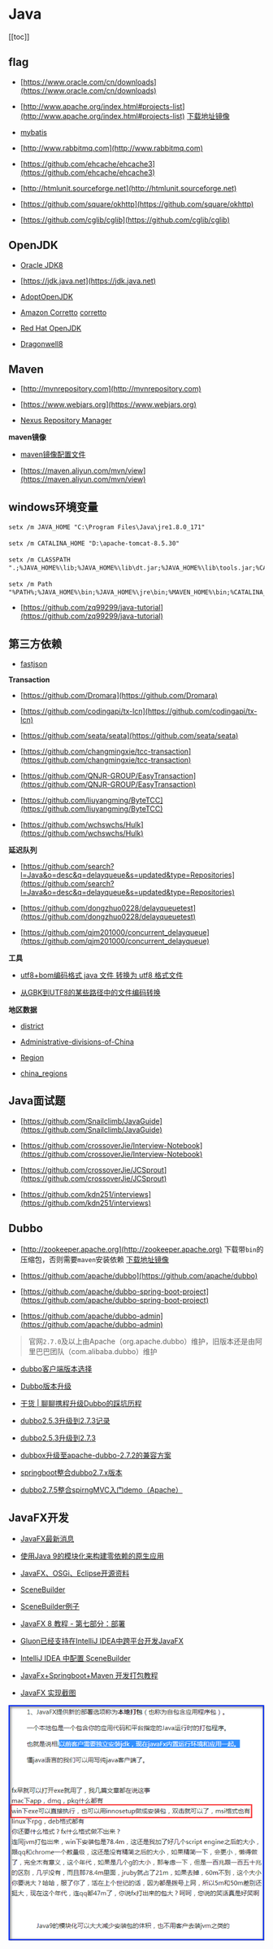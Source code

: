 # Java


[[toc]]



## flag

* [https://www.oracle.com/cn/downloads](https://www.oracle.com/cn/downloads)

* [http://www.apache.org/index.html#projects-list](http://www.apache.org/index.html#projects-list)
[下载地址镜像](/Other/README.md#通用镜像)

* [mybatis](https://mybatis.org/mybatis-3/zh/index.html)

* [http://www.rabbitmq.com](http://www.rabbitmq.com)

* [https://github.com/ehcache/ehcache3](https://github.com/ehcache/ehcache3)

* [http://htmlunit.sourceforge.net](http://htmlunit.sourceforge.net)

* [https://github.com/square/okhttp](https://github.com/square/okhttp)

* [https://github.com/cglib/cglib](https://github.com/cglib/cglib)


## OpenJDK

* [Oracle JDK8](https://www.oracle.com/java/technologies/javase-jdk8-downloads.html)

* [https://jdk.java.net](https://jdk.java.net)

* [AdoptOpenJDK](https://adoptopenjdk.net/archive.html?variant=openjdk8&jvmVariant=hotspot)

* [Amazon Corretto](https://aws.amazon.com/cn/corretto) [corretto](https://github.com/corretto)

* [Red Hat OpenJDK](https://developers.redhat.com/products/openjdk/download)

* [Dragonwell8](https://github.com/alibaba/dragonwell8)




## Maven

* [http://mvnrepository.com](http://mvnrepository.com)

* [https://www.webjars.org](https://www.webjars.org)

* [Nexus Repository Manager](https://help.sonatype.com/repomanager3/download)


**maven镜像**

* [maven镜像配置文件](/files/settings.xml)

* [https://maven.aliyun.com/mvn/view](https://maven.aliyun.com/mvn/view)





## windows环境变量

```batch
setx /m JAVA_HOME "C:\Program Files\Java\jre1.8.0_171"

setx /m CATALINA_HOME "D:\apache-tomcat-8.5.30"

setx /m CLASSPATH ".;%JAVA_HOME%\lib;%JAVA_HOME%\lib\dt.jar;%JAVA_HOME%\lib\tools.jar;%CATALINA_HOME%\lib;"

setx /m Path "%PATH%;%JAVA_HOME%\bin;%JAVA_HOME%\jre\bin;%MAVEN_HOME%\bin;%CATALINA_HOME%\bin;"
```

* [https://github.com/zq99299/java-tutorial](https://github.com/zq99299/java-tutorial)



## 第三方依赖

* [fastjson](https://github.com/alibaba/fastjson)


**Transaction**

* [https://github.com/Dromara](https://github.com/Dromara)

* [https://github.com/codingapi/tx-lcn](https://github.com/codingapi/tx-lcn)

* [https://github.com/seata/seata](https://github.com/seata/seata)

* [https://github.com/changmingxie/tcc-transaction](https://github.com/changmingxie/tcc-transaction)

* [https://github.com/QNJR-GROUP/EasyTransaction](https://github.com/QNJR-GROUP/EasyTransaction)

* [https://github.com/liuyangming/ByteTCC](https://github.com/liuyangming/ByteTCC)

* [https://github.com/wchswchs/Hulk](https://github.com/wchswchs/Hulk)


**延迟队列**

* [https://github.com/search?l=Java&o=desc&q=delayqueue&s=updated&type=Repositories](https://github.com/search?l=Java&o=desc&q=delayqueue&s=updated&type=Repositories)

* [https://github.com/dongzhuo0228/delayqueuetest](https://github.com/dongzhuo0228/delayqueuetest)

* [https://github.com/qjm201000/concurrent_delayqueue](https://github.com/qjm201000/concurrent_delayqueue)


**工具**

* [utf8+bom编码格式 java 文件 转换为 utf8 格式文件](https://github.com/andotorg/utf8bom-to-utf8)

* [从GBK到UTF8的某些路径中的文件编码转换](https://github.com/downgoon/gbk2utf8)


**地区数据**

* [district](https://github.com/eduosi/district)

* [Administrative-divisions-of-China](https://github.com/modood/Administrative-divisions-of-China)

* [Region](https://github.com/Longjianghu/Region)

* [china_regions](https://github.com/wecatch/china_regions)


## Java面试题

* [https://github.com/Snailclimb/JavaGuide](https://github.com/Snailclimb/JavaGuide)

* [https://github.com/crossoverJie/Interview-Notebook](https://github.com/crossoverJie/Interview-Notebook)

* [https://github.com/crossoverJie/JCSprout](https://github.com/crossoverJie/JCSprout)

* [https://github.com/kdn251/interviews](https://github.com/kdn251/interviews)


## Dubbo

* [http://zookeeper.apache.org](http://zookeeper.apache.org) 下载带`bin`的压缩包，否则需要`maven`安装依赖
[下载地址镜像](/Other/README.md#通用镜像)

* [https://github.com/apache/dubbo](https://github.com/apache/dubbo)

* [https://github.com/apache/dubbo-spring-boot-project](https://github.com/apache/dubbo-spring-boot-project)

* [https://github.com/apache/dubbo-admin](https://github.com/apache/dubbo-admin)

> 官网`2.7.0`及以上由Apache（org.apache.dubbo）维护，旧版本还是由阿里巴巴团队（com.alibaba.dubbo）维护

* [dubbo客户端版本选择](https://blog.51cto.com/10759919/2405665)

* [Dubbo版本升级](https://www.cnblogs.com/TechSnail/p/11936862.html)

* [干货 | 聊聊携程升级Dubbo的踩坑历程](https://cloud.tencent.com/developer/article/1500148)

* [dubbo2.5.3升级到2.7.3记录](https://blog.csdn.net/chang_li/article/details/103266059)

* [dubbo2.5.3升级到2.7.3](https://blog.csdn.net/u013338798/article/details/100673697)

* [dubbox升级至apache-dubbo-2.7.2的兼容方案](https://blog.csdn.net/qq_29116427/article/details/100621126)

* [springboot整合dubbo2.7.x版本](https://blog.csdn.net/ycf921244819/article/details/103474394)

* [dubbo2.7.5整合spirngMVC入门demo（Apache）](https://blog.csdn.net/qq_45521013/article/details/103826507)



## JavaFX开发


* [JavaFX最新消息](http://fxexperience.com)

* [使用Java 9的模块化来构建零依赖的原生应用](https://www.tuicool.com/articles/eiu2EnR)

* [JavaFX、OSGi、Eclipse开源资料](http://www.javafxchina.net/main)

* [SceneBuilder](http://gluonhq.com/products/scene-builder)

* [SceneBuilder例子](http://gluonhq.com/developers/samples)

* [JavaFX 8 教程 - 第七部分：部署](http://code.makery.ch/library/javafx-8-tutorial/zh-cn/part7)

* [Gluon已经支持在IntelliJ IDEA中跨平台开发JavaFX](http://www.wingmei.cn/2018/04/18/gluon%E5%B7%B2%E7%BB%8F%E6%94%AF%E6%8C%81%E5%9C%A8intellij-idea%E4%B8%AD%E8%B7%A8%E5%B9%B3%E5%8F%B0%E5%BC%80%E5%8F%91javafx%E4%BA%86)

* [IntelliJ IDEA 中配置 SceneBuilder](https://yangfangs.github.io/2017/07/28/JavaFx-SceneBuilder/#intellij-idea-%E4%B8%AD%E9%85%8D%E7%BD%AE-scenebuilder)

* [JavaFx+Springboot+Maven 开发打包教程](https://segmentfault.com/a/1190000014037443)

* [JavaFX 实现截图](http://www.private-blog.com/2018/01/29/javafx-%E5%AE%9E%E7%8E%B0webview%E6%88%AA%E5%9B%BE)


![](/images/JavaFX.png)


